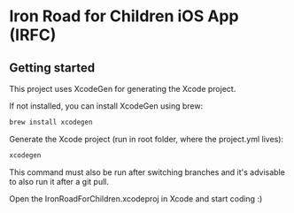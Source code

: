 # Iron Road for Children iOS App (IRFC) 
## Getting started
This project uses XcodeGen for generating the Xcode project.

If not installed, you can install XcodeGen using brew:
```bash
brew install xcodegen
```

Generate the Xcode project (run in root folder, where the project.yml lives):
```bash
xcodegen
```

This command must also be run after switching branches and it's advisable to also run it after a git pull.

Open the IronRoadForChildren.xcodeproj in Xcode and start coding :)

